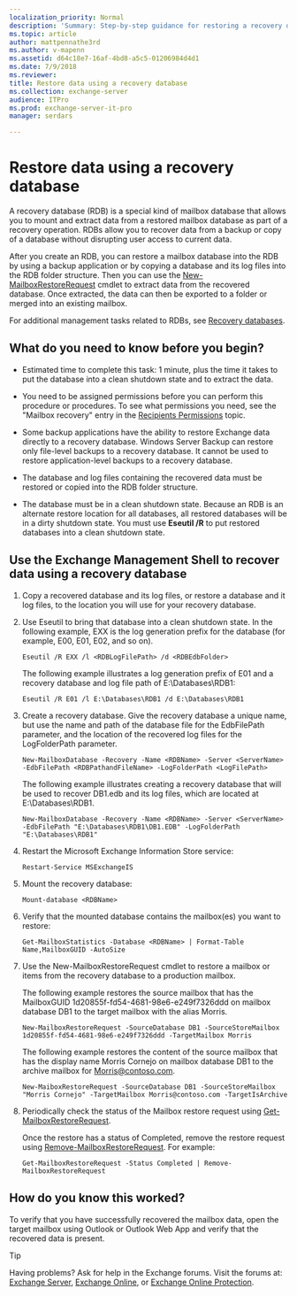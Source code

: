 ```yaml
---
localization_priority: Normal
description: 'Summary: Step-by-step guidance for restoring a recovery database in Exchange Server 2016 or Exchange Server 2019.'
ms.topic: article
author: mattpennathe3rd
ms.author: v-mapenn
ms.assetid: d64c18e7-16af-4bd8-a5c5-01206984d4d1
ms.date: 7/9/2018
ms.reviewer:
title: Restore data using a recovery database
ms.collection: exchange-server
audience: ITPro
ms.prod: exchange-server-it-pro
manager: serdars

---
```


# Restore data using a recovery database

A recovery database (RDB) is a special kind of mailbox database that allows you to mount and extract data from a restored mailbox database as part of a recovery operation. RDBs allow you to recover data from a backup or copy of a database without disrupting user access to current data.

After you create an RDB, you can restore a mailbox database into the RDB by using a backup application or by copying a database and its log files into the RDB folder structure. Then you can use the [New-MailboxRestoreRequest](https://docs.microsoft.com/powershell/module/exchange/mailboxes/new-mailboxrestorerequest) cmdlet to extract data from the recovered database. Once extracted, the data can then be exported to a folder or merged into an existing mailbox.

For additional management tasks related to RDBs, see [Recovery databases](recovery-databases.md).

## What do you need to know before you begin?

- Estimated time to complete this task: 1 minute, plus the time it takes to put the database into a clean shutdown state and to extract the data.

- You need to be assigned permissions before you can perform this procedure or procedures. To see what permissions you need, see the "Mailbox recovery" entry in the [Recipients Permissions](../../permissions/feature-permissions/recipient-permissions.md) topic.

- Some backup applications have the ability to restore Exchange data directly to a recovery database. Windows Server Backup can restore only file-level backups to a recovery database. It cannot be used to restore application-level backups to a recovery database.

- The database and log files containing the recovered data must be restored or copied into the RDB folder structure.

- The database must be in a clean shutdown state. Because an RDB is an alternate restore location for all databases, all restored databases will be in a dirty shutdown state. You must use **Eseutil /R** to put restored databases into a clean shutdown state.

## Use the Exchange Management Shell to recover data using a recovery database

1. Copy a recovered database and its log files, or restore a database and it log files, to the location you will use for your recovery database.

2. Use Eseutil to bring that database into a clean shutdown state. In the following example, EXX is the log generation prefix for the database (for example, E00, E01, E02, and so on).

   ```
   Eseutil /R EXX /l <RDBLogFilePath> /d <RDBEdbFolder>
   ```

   The following example illustrates a log generation prefix of E01 and a recovery database and log file path of E:\Databases\RDB1:

   ```
   Eseutil /R E01 /l E:\Databases\RDB1 /d E:\Databases\RDB1
   ```

3. Create a recovery database. Give the recovery database a unique name, but use the name and path of the database file for the EdbFilePath parameter, and the location of the recovered log files for the LogFolderPath parameter.

   ```
   New-MailboxDatabase -Recovery -Name <RDBName> -Server <ServerName> -EdbFilePath <RDBPathandFileName> -LogFolderPath <LogFilePath>
   ```

   The following example illustrates creating a recovery database that will be used to recover DB1.edb and its log files, which are located at E:\Databases\RDB1.

   ```
   New-MailboxDatabase -Recovery -Name <RDBName> -Server <ServerName> -EdbFilePath "E:\Databases\RDB1\DB1.EDB" -LogFolderPath "E:\Databases\RDB1"
   ```

4. Restart the Microsoft Exchange Information Store service:

   ```
   Restart-Service MSExchangeIS
   ```

5. Mount the recovery database:

   ```
   Mount-database <RDBName>
   ```

6. Verify that the mounted database contains the mailbox(es) you want to restore:

   ```
   Get-MailboxStatistics -Database <RDBName> | Format-Table Name,MailboxGUID -AutoSize
   ```

7. Use the New-MailboxRestoreRequest cmdlet to restore a mailbox or items from the recovery database to a production mailbox.

   The following example restores the source mailbox that has the MailboxGUID 1d20855f-fd54-4681-98e6-e249f7326ddd on mailbox database DB1 to the target mailbox with the alias Morris.

   ```
   New-MailboxRestoreRequest -SourceDatabase DB1 -SourceStoreMailbox 1d20855f-fd54-4681-98e6-e249f7326ddd -TargetMailbox Morris
   ```

   The following example restores the content of the source mailbox that has the display name Morris Cornejo on mailbox database DB1 to the archive mailbox for Morris@contoso.com.

   ```
   New-MaiboxRestoreRequest -SourceDatabase DB1 -SourceStoreMailbox "Morris Cornejo" -TargetMailbox Morris@contoso.com -TargetIsArchive
   ```

8. Periodically check the status of the Mailbox restore request using [Get-MailboxRestoreRequest](https://docs.microsoft.com/powershell/module/exchange/mailboxes/get-mailboxrestorerequest).

   Once the restore has a status of Completed, remove the restore request using [Remove-MailboxRestoreRequest](https://docs.microsoft.com/powershell/module/exchange/mailboxes/remove-mailboxrestorerequest). For example:

   ```
   Get-MailboxRestoreRequest -Status Completed | Remove-MailboxRestoreRequest
   ```

## How do you know this worked?

To verify that you have successfully recovered the mailbox data, open the target mailbox using Outlook or Outlook Web App and verify that the recovered data is present.

> [!TIP]
> Having problems? Ask for help in the Exchange forums. Visit the forums at: [Exchange Server](https://go.microsoft.com/fwlink/p/?linkId=60612), [Exchange Online](https://go.microsoft.com/fwlink/p/?linkId=267542), or [Exchange Online Protection](https://go.microsoft.com/fwlink/p/?linkId=285351).
